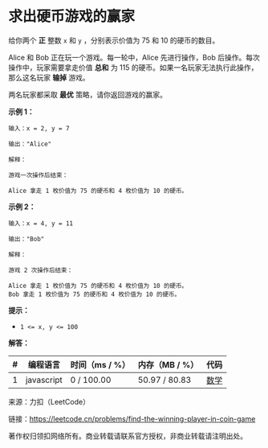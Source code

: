 # 求出硬币游戏的赢家

给你两个 **正** 整数 `x` 和 `y` ，分别表示价值为 75 和 10 的硬币的数目。

Alice 和 Bob 正在玩一个游戏。每一轮中，Alice 先进行操作，Bob 后操作。每次操作中，玩家需要拿走价值 **总和** 为 115 的硬币。如果一名玩家无法执行此操作，那么这名玩家 **输掉** 游戏。

两名玩家都采取 **最优** 策略，请你返回游戏的赢家。

**示例 1：**

```
输入：x = 2, y = 7

输出："Alice"

解释：

游戏一次操作后结束：

Alice 拿走 1 枚价值为 75 的硬币和 4 枚价值为 10 的硬币。
```

**示例 2：**

```
输入：x = 4, y = 11

输出："Bob"

解释：

游戏 2 次操作后结束：

Alice 拿走 1 枚价值为 75 的硬币和 4 枚价值为 10 的硬币。
Bob 拿走 1 枚价值为 75 的硬币和 4 枚价值为 10 的硬币。
```

**提示：**

- `1 <= x, y <= 100`

**解答：**

**#**|**编程语言**|**时间（ms / %）**|**内存（MB / %）**|**代码**
--|--|--|--|--
1|javascript|0 / 100.00|50.97 / 80.83|[数学](./javascript/ac_v1.js)

来源：力扣（LeetCode）

链接：https://leetcode.cn/problems/find-the-winning-player-in-coin-game

著作权归领扣网络所有。商业转载请联系官方授权，非商业转载请注明出处。
